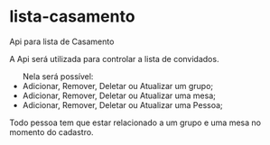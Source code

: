 # lista-casamento
Api para lista de Casamento

A Api será utilizada para controlar a lista de convidados.

<ul>Nela será possível:
  <li> Adicionar, Remover, Deletar ou Atualizar um grupo;</li>
  <li> Adicionar, Remover, Deletar ou Atualizar uma mesa;</li>
  <li> Adicionar, Remover, Deletar ou Atualizar uma Pessoa;</li>
</ul>

<p>Todo pessoa tem que estar relacionado a um grupo e uma mesa no momento do cadastro.</p>
